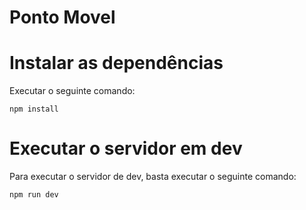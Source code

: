 # Ponto Movel

# Instalar as dependências
Executar o seguinte comando:

```shell
npm install
```

# Executar o servidor em dev

Para executar o servidor de dev, basta executar o seguinte comando:

```shell
npm run dev
```
